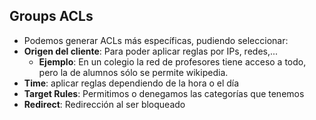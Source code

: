 ## Groups ACLs

- Podemos generar ACLs más específicas, pudiendo seleccionar:
 - **Origen del cliente**: Para poder aplicar reglas por IPs, redes,...
   - **Ejemplo**: En un colegio la red de profesores tiene acceso a todo, pero la de alumnos sólo se permite wikipedia.
 - **Time**: aplicar reglas dependiendo de la hora o el día
 - **Target Rules**: Permitimos o denegamos las categorías que tenemos
 - **Redirect**: Redirección al ser bloqueado
